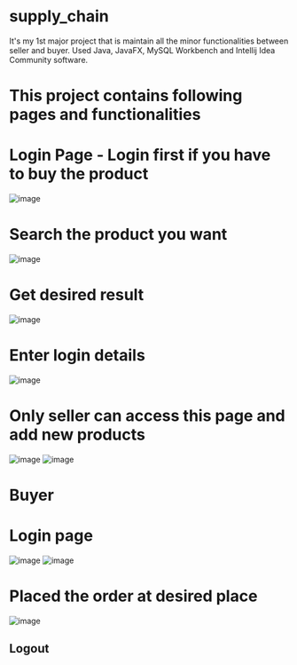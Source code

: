 # supply_chain
It's my 1st major project that is maintain all the minor functionalities between seller and buyer.
Used Java, JavaFX, MySQL Workbench and Intellij Idea Community software.
# This project contains following pages and functionalities
# Login Page - Login first if you have to buy the product
![image](https://user-images.githubusercontent.com/114922622/206217950-d91467fb-859b-49a4-80b3-2b13903a02e8.png)
# Search the product you want
![image](https://user-images.githubusercontent.com/114922622/206218281-b0bf4ecc-3fba-4ec3-af51-da5d31d721f5.png)
# Get desired result
![image](https://user-images.githubusercontent.com/114922622/206218388-9d1b5c00-ec5f-45ae-b17a-cd4b0d68f1f3.png)
# Enter login details
![image](https://user-images.githubusercontent.com/114922622/206218577-4252c07d-9c46-40a3-8c0c-ba039d483adf.png)
# Only seller can access this page and add new products
![image](https://user-images.githubusercontent.com/114922622/206218930-44a4149b-d0d8-4fc2-b6c4-e4fe8c8011c8.png)
![image](https://user-images.githubusercontent.com/114922622/206219128-bc9b24e1-ab6b-440c-ac1c-f03f79da81d1.png)
# Buyer
# Login page
![image](https://user-images.githubusercontent.com/114922622/206219536-2cbc2336-8a96-4e22-8d2a-f2d3e5e355b0.png)
![image](https://user-images.githubusercontent.com/114922622/206219673-a2124286-7cfa-4c01-9820-ba015bfe6847.png)
# Placed the order at desired place
![image](https://user-images.githubusercontent.com/114922622/206219909-1ff78458-fa49-4dda-b8fb-b20480329930.png)
## Logout
